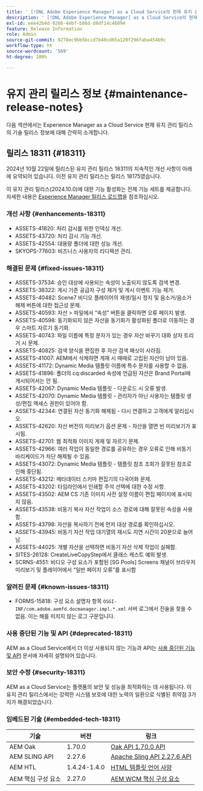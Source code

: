 ```yaml
---
title: ' [!DNL Adobe Experience Manager] as a Cloud Service의 현재 유지 관리 릴리스 정보입니다.'
description: ' [!DNL Adobe Experience Manager] as a Cloud Service의 현재 유지 관리 릴리스 정보입니다.'
exl-id: eee42b4d-9206-4ebf-b88d-d8df14c46094
feature: Release Information
role: Admin
source-git-commit: 9278ec9bb5bccd7b40cd65a120f296faba454b9c
workflow-type: ht
source-wordcount: '569'
ht-degree: 100%

---
```



# 유지 관리 릴리스 정보 {#maintenance-release-notes}

다음 섹션에서는 Experience Manager as a Cloud Service 현재 유지 관리 릴리스의 기술 릴리스 정보에 대해 간략히 소개합니다.

## 릴리스 18311 {#18311}

2024년 10월 22일에 릴리스된 유지 관리 릴리스 18311의 지속적인 개선 사항이 아래에 요약되어 있습니다. 이전 유지 관리 릴리스는 릴리스 18175였습니다.

이 유지 관리 릴리스(2024.10.0)에 대한 기능 활성화는 전체 기능 세트를 제공합니다. 자세한 내용은 [Experience Manager 릴리스 로드맵](https://experienceleague.adobe.com/ko/docs/experience-manager-release-information/aem-release-updates/update-releases-roadmap)을 참조하십시오.

### 개선 사항 {#enhancements-18311}

* ASSETS-41820: 처리 감시를 위한 인덱싱 개선.
* ASSETS-43720: 처리 감시 기능 개선.
* ASSETS-42554: 대용량 폴더에 대한 성능 개선.
* SKYOPS-77603: 비즈니스 사용자의 리디렉션 관리.

### 해결된 문제 {#fixed-issues-18311}

* ASSETS-37534: 승인 대상에 사용되는 속성이 노출되지 않도록 검색 변경.
* ASSETS-38322: 게시 기준 공급자 구성 제거 및 게시 이벤트 기능 제거.
* ASSETS-40482: Scene7 비디오 플레이어의 재생/일시 정지 및 음소거/음소거 해제 버튼에 대한 접근성 문제.
* ASSETS-40593: 자산 > 파일에서 “속성” 버튼을 클릭하면 오류 페이지 발생.
* ASSETS-40598: 동기화되지 않은 자산을 동기화가 활성화된 폴더로 이동하는 경우 스마트 자르기 동기화.
* ASSETS-40743: 파일 이름에 특정 문자가 있는 경우 자산 바꾸기 대화 상자 트리거 시 문제.
* ASSETS-40825: 검색 양식을 편집한 후 자산 검색 패싯이 사라짐.
* ASSETS-41007: AEM에서 삭제하면 게재 시 때때로 고립된 자산이 남아 있음.
* ASSETS-41172: Dynamic Media 템플릿 이름에 특수 문자를 사용할 수 없음.
* ASSETS-41896: 폴더의 cq:discarded 속성에 언급된 자산은 Brand Portal에 게시되어서는 안 됨.
* ASSETS-42067: Dynamic Media 템플릿 - 다운로드 시 오류 발생.
* ASSETS-42070: Dynamic Media 템플릿 - 관리자가 아닌 사용자는 템플릿 생성/편집 액세스 권한이 있어야 함.
* ASSETS-42344: 연결된 자산 동기화 해제됨 - 다시 연결하고 고객에게 알리십시오.
* ASSETS-42620: 자산 버전의 미리보기 옵션 문제 - 자산을 열면 빈 미리보기가 표시됨.
* ASSETS-42701: 웹 최적화 이미지 게재 및 자르기 문제.
* ASSETS-42966: 여러 작업이 동일한 경로를 공유하는 경우 오류로 인해 비동기 바리케이드가 차단 해제될 수 있음.
* ASSETS-43072: Dynamic Media 템플릿 - 템플릿 참조 조회가 잘못된 참조로 인해 중단됨.
* ASSETS-43212: 메타데이터 스키마 편집기의 다국어화 문제.
* ASSETS-43202: 타임라인에서 인쇄할 주석 선택에 대한 수정 사항.
* ASSETS-43502: AEM CS 기존 이미지 사전 설정 이름이 편집 페이지에 표시되지 않음.
* ASSETS-43538: 비동기 복사 자산 작업이 소스 경로에 대해 잘못된 속성을 사용함.
* ASSETS-43798: 자산을 복사하기 전에 먼저 대상 경로를 확인하십시오.
* ASSETS-43945: 비동기 자산 작업 대기열의 재시도 지연 시간이 20분으로 늘어남.
* ASSETS-44025: 개별 자산을 선택하면 비동기 자산 삭제 작업이 실패함.
* SITES-26128: CreateLiveCopyStep에서 클래스 캐스트 예외 발생.
* SCRNS-4551: 비디오 구성 요소가 포함된 [SG Pools] Screens 채널이 브라우저 미리보기 및 플레이어에서 “일반 페이지 오류”를 표시함

### 알려진 문제 {#known-issues-18311}

* FORMS-15818: 구성 요소 설명자 항목 `OSGI-INF/com.adobe.aemfd.docmanager.impl.*.xml` 서버 로그에서 진술을 찾을 수 없음. 이는 해를 미치지 않는 로그 구문입니다.

### 사용 중단된 기능 및 API {#deprecated-18311}

AEM as a Cloud Service에서 더 이상 사용되지 않는 기능과 API는 [사용 중단된 기능 및 API](/help/release-notes/deprecated-removed-features.md) 문서에 자세히 설명되어 있습니다.

### 보안 수정 {#security-18311}

AEM as a Cloud Service는 플랫폼의 보안 및 성능을 최적화하는 데 사용됩니다. 이 유지 관리 릴리스에서는 강력한 시스템 보호에 대한 노력의 일환으로 식별된 취약점 3가지가 해결되었습니다.

### 임베드된 기술 {#embedded-tech-18311}

| 기술 | 버전 | 링크 |
|---|---|---|
| AEM Oak | 1.70.0 | [Oak API 1.70.0 API](https://www.javadoc.io/doc/org.apache.jackrabbit/oak-api/1.70.0/index.html) |
| AEM SLING API | 2.27.6 | [Apache Sling API 2.27.6 API](https://www.javadoc.io/doc/org.apache.sling/org.apache.sling.api/latest/index.html) |
| AEM HTL | 1.4.24-1.4.0 | [HTML 템플릿 언어 사양](https://github.com/adobe/htl-spec) |
| AEM 핵심 구성 요소 | 2.27.0 | [AEM WCM 핵심 구성 요소](https://github.com/adobe/aem-core-wcm-components) |
